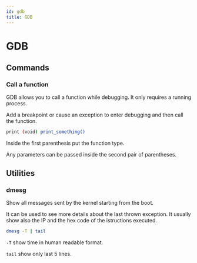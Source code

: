 ```yaml
---
id: gdb
title: GDB
---
```


# GDB

## Commands

### Call a function

GDB allows you to call a function while debugging. It only requires a running process.

Add a breakpoint or cause an exception to enter debugging and then call the function.

```bash
print (void) print_something()
```

Inside the first parenthesis put the function type.

Any parameters can be passed inside the second pair of parentheses.

## Utilities

### dmesg

Show all messages sent by the kernel starting from the boot.

It can be used to see more details about the last thrown exception. It usually show also the IP and the hex code of the istructions executed.

```bash
dmesg -T | tail
```

`-T` show time in human readable format.

`tail` show only last 5 lines.
